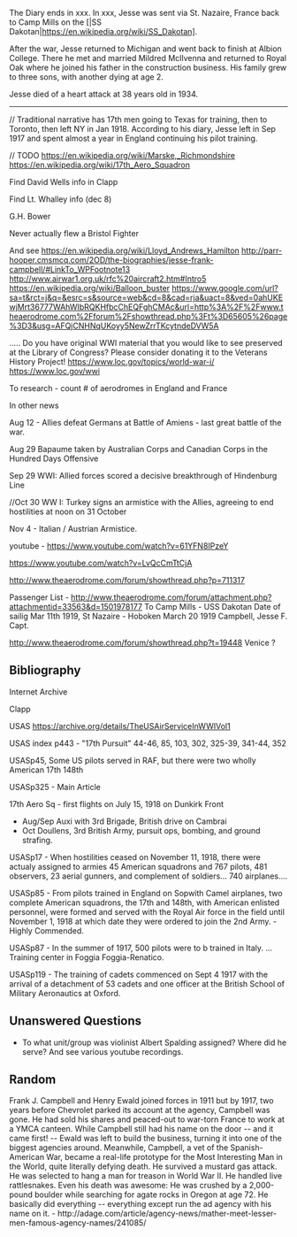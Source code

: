 
The Diary ends in xxx. In xxx, Jesse was sent via St. Nazaire, France back to Camp Mills on the [|SS Dakotan|https://en.wikipedia.org/wiki/SS_Dakotan].

After the war, Jesse returned to Michigan and went back to finish at Albion College. There he met and married Mildred McIlvenna and returned to Royal Oak where he joined his father in the construction business. His family grew to three sons, with another dying at age 2.

Jesse died of a heart attack at 38 years old in 1934.

<hr>

// Traditional narrative has 17th men going to Texas for training, then to Toronto, then left NY in Jan 1918. According to his diary, Jesse left in Sep 1917 and spent almost a year in England continuing his pilot training.

// TODO
https://en.wikipedia.org/wiki/Marske,_Richmondshire
https://en.wikipedia.org/wiki/17th_Aero_Squadron

Find David Wells info in Clapp

Find Lt. Whalley info (dec 8)

G.H. Bower

Never actually flew a Bristol Fighter

And see
https://en.wikipedia.org/wiki/Lloyd_Andrews_Hamilton
http://parr-hooper.cmsmcq.com/2OD/the-biographies/jesse-frank-campbell/#LinkTo_WPFootnote13
http://www.airwar1.org.uk/rfc%20aircraft2.htm#Intro5
https://en.wikipedia.org/wiki/Balloon_buster
https://www.google.com/url?sa=t&rct=j&q=&esrc=s&source=web&cd=8&cad=rja&uact=8&ved=0ahUKEwjMrt36777WAhWIbRQKHfbcChEQFghCMAc&url=http%3A%2F%2Fwww.theaerodrome.com%2Fforum%2Fshowthread.php%3Ft%3D65605%26page%3D3&usg=AFQjCNHNqUKoyy5NewZrrTKcytndeDVW5A

.....
Do you have original WWI material that you would like to see preserved at the Library of Congress? Please consider donating it to the Veterans History Project!
https://www.loc.gov/topics/world-war-i/
https://www.loc.gov/wwi


To research - count # of aerodromes in England and France

In other news

Aug 12 - Allies defeat Germans at Battle of Amiens - last great battle of the war.

Aug 29 Bapaume taken by Australian Corps and Canadian Corps in the Hundred Days Offensive

Sep 29 WWI: Allied forces scored a decisive breakthrough of Hindenburg Line

//Oct 30 WW I: Turkey signs an armistice with the Allies, agreeing to end hostilities at noon on 31 October

Nov 4 - Italian / Austrian Armistice.

youtube - https://www.youtube.com/watch?v=61YFN8IPzeY

https://www.youtube.com/watch?v=LvQcCmTtCjA

http://www.theaerodrome.com/forum/showthread.php?p=711317

Passenger List - http://www.theaerodrome.com/forum/attachment.php?attachmentid=33563&d=1501978177
To Camp Mills - USS Dakotan   Date of sailig Mar 11th 1919,  St Nazaire  - Hoboken March 20 1919
Campbell, Jesse F.  Capt.

http://www.theaerodrome.com/forum/showthread.php?t=19448
Venice ?

<h2> Bibliography </h2>

Internet Archive

Clapp

USAS
https://archive.org/details/TheUSAirServiceInWWIVol1

USAS index p443 - "17th Pursuit" 44-46, 85, 103, 302, 325-39, 341-44, 352

USASp45, Some US pilots served in RAF, but there were two wholly American 17th 148th

USASp325 - Main Article

17th Aero Sq - first flights on July 15, 1918 on Dunkirk Front
- Aug/Sep Auxi with 3rd Brigade, British drive on Cambrai
- Oct Doullens, 3rd British Army, pursuit ops, bombing, and ground strafing.

USASp17 - When hostilities ceased on November 11, 1918, there were actualy assigned to armies 45 American squadrons and 767 pilots, 481 observers, 23 aerial gunners, and complement of soldiers... 740 airplanes....

USASp85 - From pilots trained in England on Sopwith Camel airplanes, two complete American squadrons, the 17th and 148th, with American enlisted personnel, were formed and served with the Royal Air force in the field until November 1, 1918 at which date they were ordered to join the 2nd Army.  -  Highly Commended.

USASp87 - In the summer of 1917, 500 pilots were to b trained in Italy. ... Training center in Foggia Foggia-Renatico.

USASp119 - The training of cadets commenced on Sept 4 1917 with the arrival of a detachment of 53 cadets and one officer at the British School of Military Aeronautics at Oxford.

<h2> Unanswered Questions </h2>
<ul>
<li> To what unit/group was violinist Albert Spalding assigned? Where did he serve? And see various youtube recordings.
</ul>

<h2> Random </h2>
Frank J. Campbell and Henry Ewald joined forces in 1911 but by 1917, two years before Chevrolet parked its account at the agency, Campbell was gone. He had sold his shares and peaced-out to war-torn France to work at a YMCA canteen. While Campbell still had his name on the door -- and it came first! -- Ewald was left to build the business, turning it into one of the biggest agencies around. Meanwhile, Campbell, a vet of the Spanish-American War, became a real-life prototype for the Most Interesting Man in the World, quite literally defying death. He survived a mustard gas attack. He was selected to hang a man for treason in World War II. He handled live rattlesnakes. Even his death was awesome: He was crushed by a 2,000-pound boulder while searching for agate rocks in Oregon at age 72. He basically did everything -- everything except run the ad agency with his name on it.  - http://adage.com/article/agency-news/mather-meet-lesser-men-famous-agency-names/241085/
